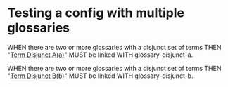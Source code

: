 # Testing a config with multiple glossaries

WHEN there are two or more glossaries with a disjunct set of terms THEN "[Term Disjunct A(a)][1]" MUST be linked WITH glossary-disjunct-a.

WHEN there are two or more glossaries with a disjunct set of terms THEN "[Term Disjunct B(b)][2]" MUST be linked WITH glossary-disjunct-b.

[1]: glossary-disjunct-a.md#term-disjunct-a

[2]: glossary-disjunct-b.md#term-disjunct-b
